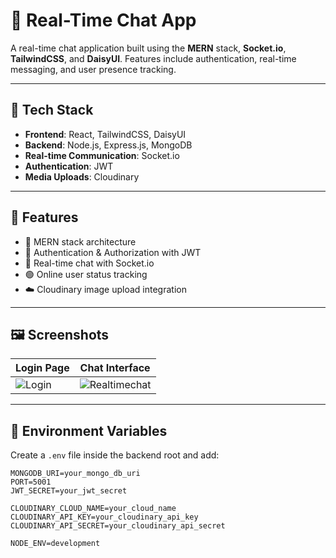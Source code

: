 # 💬 Real-Time Chat App

A real-time chat application built using the **MERN** stack, **Socket.io**, **TailwindCSS**, and **DaisyUI**. 
Features include authentication, real-time messaging, and user presence tracking.

---

## 🔧 Tech Stack

- **Frontend**: React, TailwindCSS, DaisyUI  
- **Backend**: Node.js, Express.js, MongoDB  
- **Real-time Communication**: Socket.io  
- **Authentication**: JWT  
- **Media Uploads**: Cloudinary  

---

## 🚀 Features

- 🌟 MERN stack architecture
- 🎃 Authentication & Authorization with JWT
- 👾 Real-time chat with Socket.io
- 🟢 Online user status tracking
- ☁️ Cloudinary image upload integration

---

## 🖼️ Screenshots

| Login Page | Chat Interface |
|------------|----------------|
| ![Login](./frontend/public/login.png) | ![Realtimechat](./frontend/public/REALTIMECHAT) |

---

## 📁 Environment Variables

Create a `.env` file inside the backend root and add:

```env
MONGODB_URI=your_mongo_db_uri
PORT=5001
JWT_SECRET=your_jwt_secret

CLOUDINARY_CLOUD_NAME=your_cloud_name
CLOUDINARY_API_KEY=your_cloudinary_api_key
CLOUDINARY_API_SECRET=your_cloudinary_api_secret

NODE_ENV=development
